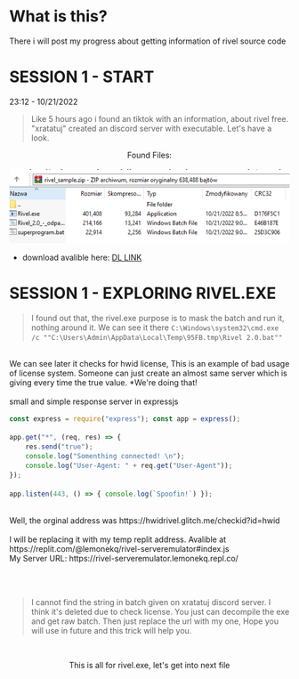 # What is this?
<p>There i will post my progress about getting information of rivel source code</p>

# SESSION 1 - START
23:12 - 10/21/2022
> Like 5 hours ago i found an tiktok with an information, about rivel free. "xratatuj" created an discord server with executable. Let's have a look.
<p align="center">Found Files: <br> <br>
	<img src="https://github.com/lemonekq/RivelFree/blob/main/md-files/files.png">
</p>

* download avalible here: [DL LINK](https://github.com/lemonekq/RivelFree/blob/main/md-files/rivel_sample.zip)

# SESSION 1 - EXPLORING RIVEL.EXE
> I found out that, the rivel.exe purpose is to mask the batch and run it, nothing around it. We can see it there ```C:\Windows\system32\cmd.exe /c ""C:\Users\Admin\AppData\Local\Temp\95FB.tmp\Rivel 2.0.bat""```
<br>
We can see later it checks for hwid license, This is an example of bad usage of license system. Someone can just create an almost same server which is giving every time the true value. *We're doing that!
<br> <br>
small and simple response server in expressjs

```javascript
const express = require("express"); const app = express();

app.get("*", (req, res) => {
    res.send("true");
    console.log("Somenthing connected! \n");
    console.log("User-Agent: " + req.get("User-Agent"));
});

app.listen(443, () => { console.log(`Spoofin!`) });
```

<br>
Well, the orginal address was https://hwidrivel.glitch.me/checkid?id=hwid
<br> <br>
I will be replacing it with my temp replit address. Avalible at https://replit.com/@lemonekq/rivel-serveremulator#index.js
<br>  My Server URL: https://rivel-serveremulator.lemonekq.repl.co/

<br> <br>

> I cannot find the string in batch given on xratatuj discord server. I think it's deleted due to check license. You just can decompile the exe and get raw batch. Then just replace the url with my one, Hope you will use in future and this trick will help you.

<br>
<p align="center">This is all for rivel.exe, let's get into next file</p>